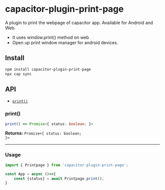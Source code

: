 # capacitor-plugin-print-page

A plugin to print the webpage of capacitor app. Available for Android and Web.

- It uses window.print() method on web
- Open up print window manager for android devices.

## Install

```bash
npm install capacitor-plugin-print-page
npx cap sync
```

## API

<docgen-index>

* [`print()`](#print)

</docgen-index>

<docgen-api>
<!--Update the source file JSDoc comments and rerun docgen to update the docs below-->

### print()

```typescript
print() => Promise<{ status: boolean; }>
```

**Returns:** <code>Promise&lt;{ status: boolean; }&gt;</code>

--------------------

</docgen-api>

### Usage

``` javascript
import { Printpage } from 'capacitor-plugin-print-page';

const App = async ()=>{
    const {status} = await Printpage.print();
}
```
